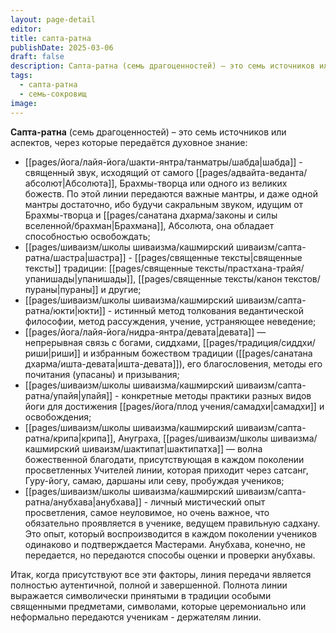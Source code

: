 ```yaml
---
layout: page-detail
editor: 
title: сапта-ратна
publishDate: 2025-03-06
draft: false
description: Сапта-ратна (семь драгоценностей) – это семь источников или аспектов, через которые передаётся духовное знание.
tags:
  - сапта-ратна
  - семь-сокровищ
image:
---
```

**Сапта-ратна** (семь драгоценностей) – это семь источников или аспектов, через которые передаётся духовное знание:
- [[pages/йога/лайя-йога/шакти-янтра/танматры/шабда|шабда]] - священный звук, исходящий от самого [[pages/адвайта-веданта/абсолют|Абсолюта]], Брахмы-творца или одного из великих божеств. По этой линии передаются важные мантры, и даже одной мантры достаточно, ибо будучи сакральным звуком, идущим от Брахмы-творца и [[pages/санатана дхарма/законы и силы вселенной/брахман|Брахмана]], Абсолюта, она обладает способностью освобождать; 
- [[pages/шиваизм/школы шиваизма/кашмирский шиваизм/сапта-ратна/шастра|шастра]] - [[pages/священные тексты|священные тексты]] традиции: [[pages/священные тексты/прастхана-трайя/упанишады|упанишады]], [[pages/священные тексты/канон текстов/пураны|пураны]] и другие; 
- [[pages/шиваизм/школы шиваизма/кашмирский шиваизм/сапта-ратна/юкти|юкти]] - истинный метод толкования ведантической философии, метод рассуждения, учение, устраняющее неведение; 
- [[pages/йога/лайя-йога/нидра-янтра/девата|девата]] — непрерывная связь с богами, сиддхами, [[pages/традиция/сиддхи/риши|риши]] и избранным божеством традиции ([[pages/санатана дхарма/ишта-девата|ишта-девата]]), его благословения, методы его почитания (упасаны) и призывания; 
- [[pages/шиваизм/школы шиваизма/кашмирский шиваизм/сапта-ратна/упайя|упайя]] - конкретные методы практики разных видов йоги для достижения [[pages/йога/плод учения/самадхи|самадхи]] и освобождения; 
- [[pages/шиваизм/школы шиваизма/кашмирский шиваизм/сапта-ратна/крипа|крипа]], Ануграха, [[pages/шиваизм/школы шиваизма/кашмирский шиваизм/шактипат|шактипатха]] — волна божественной благодати, присутствующая в каждом поколении просветленных Учителей линии, которая приходит через сатсанг, Гуру-йогу, самаю, даршаны или севу, пробуждая учеников; 
- [[pages/шиваизм/школы шиваизма/кашмирский шиваизм/сапта-ратна/анубхава|анубхава]] - личный мистический опыт просветления, самое неуловимое, но очень важное, что обязательно проявляется в ученике, ведущем правильную садхану. Это опыт, который воспроизводится в каждом поколении учеников одинаково и подтверждается Мастерами. Анубхава, конечно, не передается, но передаются способы оценки и проверки анубхавы. 

Итак, когда присутствуют все эти факторы, линия передачи является полностью аутентичной, полной и завершенной. Полнота линии выражается символически принятыми в традиции особыми священными предметами, символами, которые церемониально или неформально передаются ученикам - держателям линии.